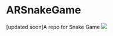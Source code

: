 # ARSnakeGame
[updated soon]A repo for Snake Game 
![](https://drive.google.com/file/d/1pRa5WCdacmI1uW6lWxLqgPMd_1TCx1eG/view?usp=sharing)
